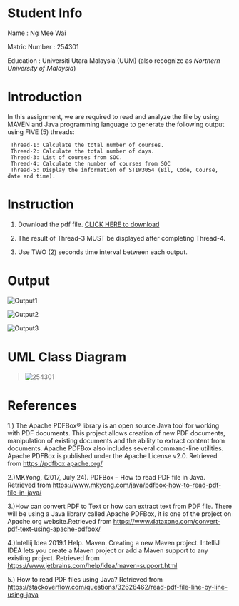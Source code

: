 # Student Info

Name : Ng Mee Wai

Matric Number : 254301

Education : Universiti Utara Malaysia (UUM) (also recognize as _Northern University of Malaysia_)

# Introduction

In this assignment, we are required to read and analyze the file by using MAVEN and Java programming language to generate the following output using FIVE (5) threads:

```  
 Thread-1: Calculate the total number of courses.
 Thread-2: Calculate the total number of days.
 Thread-3: List of courses from SOC. 
 Thread-4: Calculate the number of courses from SOC
 Thread-5: Display the information of STIW3054 (Bil, Code, Course, date and time). 
```

# Instruction
1. Download the pdf file. [CLICK HERE to download](https://github.com/MeeWai/254301-STIW3054-A182-A2/blob/master/ReadFile/A182%20Draft%20Stud.pdf)

2. The result of Thread-3 MUST be displayed after completing Thread-4.

3. Use TWO (2) seconds time interval between each output.

# Output

![Output1](https://user-images.githubusercontent.com/38762366/55541153-00b0ac00-56f7-11e9-83fe-41bbca472da7.JPG)

![Output2](https://user-images.githubusercontent.com/38762366/55541154-00b0ac00-56f7-11e9-9a51-010dae8914b2.JPG)

![Output3](https://user-images.githubusercontent.com/38762366/55541156-01494280-56f7-11e9-99a9-22aa845364fd.JPG)


# UML Class Diagram

>![254301](https://user-images.githubusercontent.com/38762366/55496349-6ce8cc80-5671-11e9-9f94-0c203ca77a62.JPG)

# References

1.) The Apache PDFBox® library is an open source Java tool for working with PDF documents. This project allows creation of new PDF documents, manipulation of existing documents and the ability to extract content from documents. Apache PDFBox also includes several command-line utilities. Apache PDFBox is published under the Apache License v2.0. Retrieved from https://pdfbox.apache.org/

2.)MKYong, (2017, July 24). PDFBox – How to read PDF file in Java. Retrieved from https://www.mkyong.com/java/pdfbox-how-to-read-pdf-file-in-java/

3.)How can convert PDF to Text or how can extract text from PDF file. There will be using a Java library called Apache PDFBox, it is one of the project on Apache.org website.Retrieved from https://www.dataxone.com/convert-pdf-text-using-apache-pdfbox/

4.)Intellij Idea 2019.1 Help. Maven. Creating a new Maven project. IntelliJ IDEA lets you create a Maven project or add a Maven support to any existing project. Retrieved from https://www.jetbrains.com/help/idea/maven-support.html

5.) How to read PDF files using Java? Retrieved from https://stackoverflow.com/questions/32628462/read-pdf-file-line-by-line-using-java
